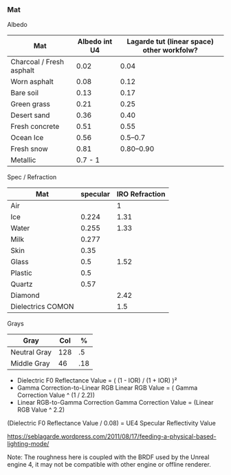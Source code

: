 ### Mat 
Albedo 

Mat | Albedo int U4 | Lagarde tut (linear space) other workfolw?|  
-- | -- | -- | 
Charcoal / Fresh asphalt | 0.02 | 0.04
Worn asphalt | 0.08 | 0.12
Bare soil | 0.13  | 0.17
Green grass | 0.21 |  0.25
Desert sand | 0.36  | 0.40
Fresh concrete | 0.51 |   0.55
Ocean Ice | 0.56 | 0.5–0.7
Fresh snow | 0.81 |  0.80–0.90
Metallic  |  0.7 - 1 |





Spec / Refraction

Mat | specular | IRO  Refraction |  
-- | -- | -- | 
Air | | 1
Ice | 0.224 | 1.31
Water  |  0.255 | 1.33
Milk | 0.277 |
Skin | 0.35 |  
Glass | 0.5 | 1.52
Plastic | 0.5 | 
Quartz | 0.57 |
Diamond | | 2.42
Dielectrics COMON | | 1.5

Grays

Gray | Col | % | 
-- | -- | -- | 
Neutral Gray | 128 | .5
Middle Gray |  46 | .18

- Dielectric F0 Reflectance Value = ( (1 - IOR) / (1 + IOR) )² 
- Gamma Correction-to-Linear RGB Linear RGB Value = ( Gamma Correction Value ^ (1 / 2.2))  
- Linear RGB-to-Gamma Correction Gamma Correction Value = (Linear RGB Value ^ 2.2)  


(Dielectric F0 Reflectance Value / 0.08) = UE4 Specular Reflectivity Value 






https://seblagarde.wordpress.com/2011/08/17/feeding-a-physical-based-lighting-mode/

Note: The roughness here is coupled with the BRDF used by the Unreal engine 4, it may not be compatible with other engine or offline renderer.

